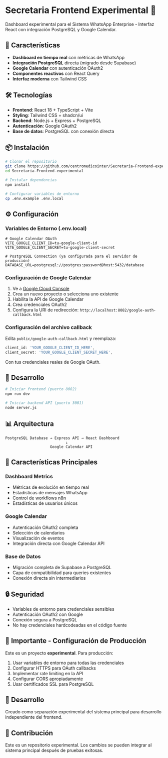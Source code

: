 # Secretaria Frontend Experimental 🧪

Dashboard experimental para el Sistema WhatsApp Enterprise - Interfaz React con integración PostgreSQL y Google Calendar.

## 🚀 Características

- **Dashboard en tiempo real** con métricas de WhatsApp
- **Integración PostgreSQL** directa (migrado desde Supabase)
- **Google Calendar** con autenticación OAuth2
- **Componentes reactivos** con React Query
- **Interfaz moderna** con Tailwind CSS

## 🛠️ Tecnologías

- **Frontend**: React 18 + TypeScript + Vite
- **Styling**: Tailwind CSS + shadcn/ui
- **Backend**: Node.js + Express + PostgreSQL
- **Autenticación**: Google OAuth2
- **Base de datos**: PostgreSQL con conexión directa

## 📦 Instalación

```bash
# Clonar el repositorio
git clone https://github.com/centromedicointer/Secretaria-Frontend-experimental.git
cd Secretaria-Frontend-experimental

# Instalar dependencias
npm install

# Configurar variables de entorno
cp .env.example .env.local
```

## ⚙️ Configuración

### Variables de Entorno (.env.local)

```env
# Google Calendar OAuth
VITE_GOOGLE_CLIENT_ID=tu-google-client-id
VITE_GOOGLE_CLIENT_SECRET=tu-google-client-secret

# PostgreSQL Connection (ya configurada para el servidor de producción)
DATABASE_URL=postgresql://postgres:password@host:5432/database
```

### Configuración de Google Calendar

1. Ve a [Google Cloud Console](https://console.cloud.google.com/)
2. Crea un nuevo proyecto o selecciona uno existente
3. Habilita la API de Google Calendar
4. Crea credenciales OAuth2
5. Configura la URI de redirección: `http://localhost:8082/google-auth-callback.html`

### Configuración del archivo callback

Edita `public/google-auth-callback.html` y reemplaza:

```javascript
client_id: 'YOUR_GOOGLE_CLIENT_ID_HERE',
client_secret: 'YOUR_GOOGLE_CLIENT_SECRET_HERE',
```

Con tus credenciales reales de Google OAuth.

## 🚀 Desarrollo

```bash
# Iniciar frontend (puerto 8082)
npm run dev

# Iniciar backend API (puerto 3001)
node server.js
```

## 📊 Arquitectura

```
PostgreSQL Database → Express API → React Dashboard
                           ↓
                    Google Calendar API
```

## 🔧 Características Principales

### Dashboard Metrics
- Métricas de evolución en tiempo real
- Estadísticas de mensajes WhatsApp
- Control de workflows n8n
- Estadísticas de usuarios únicos

### Google Calendar
- Autenticación OAuth2 completa
- Selección de calendarios
- Visualización de eventos
- Integración directa con Google Calendar API

### Base de Datos
- Migración completa de Supabase a PostgreSQL
- Capa de compatibilidad para queries existentes
- Conexión directa sin intermediarios

## 🔒 Seguridad

- Variables de entorno para credenciales sensibles
- Autenticación OAuth2 con Google
- Conexión segura a PostgreSQL
- No hay credenciales hardcodeadas en el código fuente

## 🚨 Importante - Configuración de Producción

Este es un proyecto **experimental**. Para producción:

1. Usar variables de entorno para todas las credenciales
2. Configurar HTTPS para OAuth callbacks
3. Implementar rate limiting en la API
4. Configurar CORS apropiadamente
5. Usar certificados SSL para PostgreSQL

## 📝 Desarrollo

Creado como separación experimental del sistema principal para desarrollo independiente del frontend.

## 🤝 Contribución

Este es un repositorio experimental. Los cambios se pueden integrar al sistema principal después de pruebas exitosas.